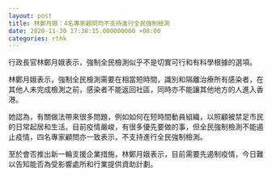 ```yaml
---
layout: post
title: 林鄭月娥：4名專家顧問均不支持進行全民強制檢測
date: 2020-11-30 17:38:15.000000000 +08:00
categories: rthk
---
```


行政長官林鄭月娥表示，強制全民檢測似乎不是切實可行和有科學根據的選項。

林鄭月娥表示，強制全民檢測需要在相當短時間，識別和隔離治療所有感染者，在其他人未完成檢測之前，感染者不能返回社區，同時亦不能讓其他地方的人進入香港。

她認為，有關做法帶來很多問題，例如如何在短時間動員組織，以照顧被禁足市民的日常起居和生活。目前疫情嚴峻，有很多優先要做的事，但全民強制檢測不能遏止疫情，四名專家顧問亦一致表示，不支持進行全民強制檢測。

至於會否推出新一輪支援企業措施，林鄭月娥表示，目前需要先遏制疫情，今日難以告知能否為受影響處所和行業提供資助計劃。
